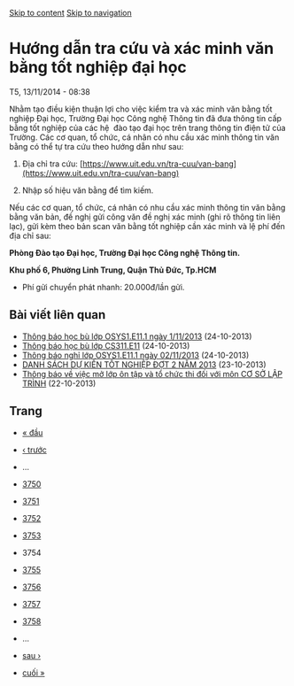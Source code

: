 [Skip to content](https://daa.uit.edu.vn/thongbao/huong-dan-tra-cuu-va-xac-minh-van-bang-tot-nghiep-dai-hoc?page=3753#main)
 [Skip to navigation](https://daa.uit.edu.vn/thongbao/huong-dan-tra-cuu-va-xac-minh-van-bang-tot-nghiep-dai-hoc?page=3753#main-nav)

Hướng dẫn tra cứu và xác minh văn bằng tốt nghiệp đại học
=========================================================

T5, 13/11/2014 - 08:38

Nhằm tạo điều kiện thuận lợi cho việc kiểm tra và xác minh văn bằng tốt nghiệp Đại học, Trường Đại học Công nghệ Thông tin đã đưa thông tin cấp bằng tốt nghiệp của các hệ  đào tạo đại học trên trang thông tin điện tử của Trường. Các cơ quan, tổ chức, cá nhân có nhu cầu xác minh thông tin văn bằng có thể tự tra cứu theo hướng dẫn như sau:

1.  Địa chỉ tra cứu: [https://www.uit.edu.vn/tra-cuu/van-bang](https://www.uit.edu.vn/tra-cuu/van-bang)
    
2.  Nhập số hiệu văn bằng để tìm kiếm.

Nếu các cơ quan, tổ chức, cá nhân có nhu cầu xác minh thông tin văn bằng bằng văn bản, đề nghị gửi công văn đề nghị xác minh (ghi rõ thông tin liên lạc), gửi kèm theo bản scan văn bằng tốt nghiệp cần xác minh và lệ phí đến địa chỉ sau:  

**Phòng Đào tạo Đại học, Trường Đại học Công nghệ Thông tin.**

**Khu phố 6, Phường Linh Trung, Quận Thủ Đức, Tp.HCM**

*   Phí gửi chuyển phát nhanh: 20.000đ/lần gửi.

Bài viết liên quan
------------------

*   [Thông báo học bù lớp OSYS1.E11.1 ngày 1/11/2013](https://daa.uit.edu.vn/thongbao/thong-bao-hoc-bu-lop-osys1e111-ngay-1112013)
     (24-10-2013)
*   [Thông báo học bù lớp CS311.E11](https://daa.uit.edu.vn/thongbao/thong-bao-hoc-bu-lop-cs311e11)
     (24-10-2013)
*   [Thông báo nghỉ lớp OSYS1.E11.1 ngày 02/11/2013](https://daa.uit.edu.vn/thongbao/thong-bao-nghi-lop-osys1e111-ngay-02112013)
     (24-10-2013)
*   [DANH SÁCH DỰ KIẾN TỐT NGHIỆP ĐỢT 2 NĂM 2013](https://daa.uit.edu.vn/thongbao/danh-sach-du-kien-tot-nghiep-dot-2-nam-2013)
     (23-10-2013)
*   [Thông báo về việc mở lớp ôn tập và tổ chức thi đối với môn CƠ SỞ LẬP TRÌNH](https://daa.uit.edu.vn/thongbao/thong-bao-ve-viec-mo-lop-tap-va-chuc-thi-doi-voi-mon-co-so-lap-trinh)
     (22-10-2013)

Trang
-----

*   [« đầu](https://daa.uit.edu.vn/thongbao/huong-dan-tra-cuu-va-xac-minh-van-bang-tot-nghiep-dai-hoc "Đến trang đầu tiên")
    
*   [‹ trước](https://daa.uit.edu.vn/thongbao/huong-dan-tra-cuu-va-xac-minh-van-bang-tot-nghiep-dai-hoc?page=3752 "Đến trang kế trước")
    
*   …
*   [3750](https://daa.uit.edu.vn/thongbao/huong-dan-tra-cuu-va-xac-minh-van-bang-tot-nghiep-dai-hoc?page=3749 "Đến trang 3750")
    
*   [3751](https://daa.uit.edu.vn/thongbao/huong-dan-tra-cuu-va-xac-minh-van-bang-tot-nghiep-dai-hoc?page=3750 "Đến trang 3751")
    
*   [3752](https://daa.uit.edu.vn/thongbao/huong-dan-tra-cuu-va-xac-minh-van-bang-tot-nghiep-dai-hoc?page=3751 "Đến trang 3752")
    
*   [3753](https://daa.uit.edu.vn/thongbao/huong-dan-tra-cuu-va-xac-minh-van-bang-tot-nghiep-dai-hoc?page=3752 "Đến trang 3753")
    
*   3754
*   [3755](https://daa.uit.edu.vn/thongbao/huong-dan-tra-cuu-va-xac-minh-van-bang-tot-nghiep-dai-hoc?page=3754 "Đến trang 3755")
    
*   [3756](https://daa.uit.edu.vn/thongbao/huong-dan-tra-cuu-va-xac-minh-van-bang-tot-nghiep-dai-hoc?page=3755 "Đến trang 3756")
    
*   [3757](https://daa.uit.edu.vn/thongbao/huong-dan-tra-cuu-va-xac-minh-van-bang-tot-nghiep-dai-hoc?page=3756 "Đến trang 3757")
    
*   [3758](https://daa.uit.edu.vn/thongbao/huong-dan-tra-cuu-va-xac-minh-van-bang-tot-nghiep-dai-hoc?page=3757 "Đến trang 3758")
    
*   …
*   [sau ›](https://daa.uit.edu.vn/thongbao/huong-dan-tra-cuu-va-xac-minh-van-bang-tot-nghiep-dai-hoc?page=3754 "Đến trang kế sau")
    
*   [cuối »](https://daa.uit.edu.vn/thongbao/huong-dan-tra-cuu-va-xac-minh-van-bang-tot-nghiep-dai-hoc?page=3863 "Đến trang cuối cùng")